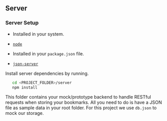 ## Server

### Server Setup

- Installed in your system.

* [`node`](https://nodejs.org/en/download)

- Installed in your `package.json` file.

* [`json-server`](https://www.npmjs.com/package/json-server)

Install server dependencies by running.

```bash
   cd <PROJECT_FOLDER>/server
   npm install
```

This folder contains your mock/prototype backend to handle RESTful requests when storing your bookmarks. All you need to do is have a JSON file as sample data in your root folder. For this project we use `db.json` to mock our storage.
